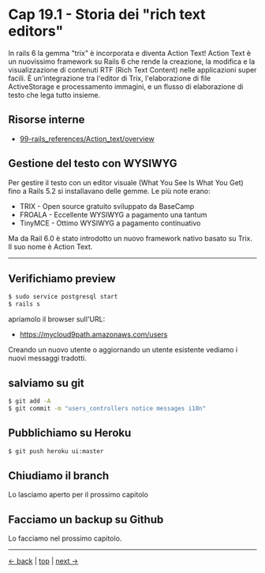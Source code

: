 # <a name="top"></a> Cap 19.1 - Storia dei "rich text editors"

In rails 6 la gemma "trix" è incorporata e diventa Action Text!
Action Text è un nuovissimo framework su Rails 6 che rende la creazione, la modifica e la visualizzazione di contenuti RTF (Rich Text Content) nelle applicazioni super facili. È un'integrazione tra l'editor di Trix, l'elaborazione di file ActiveStorage e processamento immagini, e un flusso di elaborazione di testo che lega tutto insieme.



## Risorse interne

- [99-rails_references/Action_text/overview]()



## Gestione del testo con WYSIWYG

Per gestire il testo con un editor visuale (What You See Is What You Get) fino a Rails 5.2 si installavano delle gemme.
Le più note erano:

- TRIX - Open source gratuito sviluppato da BaseCamp
- FROALA - Eccellente WYSIWYG a pagamento una tantum
- TinyMCE - Ottimo WYSIWYG a pagamento continuativo

Ma da Rail 6.0 è stato introdotto un nuovo framework nativo basato su Trix. Il suo nome è Action Text.






---



## Verifichiamo preview

```bash
$ sudo service postgresql start
$ rails s
```

apriamolo il browser sull'URL:

* https://mycloud9path.amazonaws.com/users

Creando un nuovo utente o aggiornando un utente esistente vediamo i nuovi messaggi tradotti.



## salviamo su git

```bash
$ git add -A
$ git commit -m "users_controllers notice messages i18n"
```



## Pubblichiamo su Heroku

```bash
$ git push heroku ui:master
```



## Chiudiamo il branch

Lo lasciamo aperto per il prossimo capitolo



## Facciamo un backup su Github

Lo facciamo nel prossimo capitolo.



---

[<- back](https://github.com/flaviobordonidev/leanpubabrandnewcms/blob/master/01-base/18-activestorage-filesupload/04_00-aws_s3-iam_full_access-it.md)
 | [top](#top) |
[next ->](https://github.com/flaviobordonidev/leanpubabrandnewcms/blob/master/01-base/19-rich_text_editor/02_00-action_text-install-it.md)
